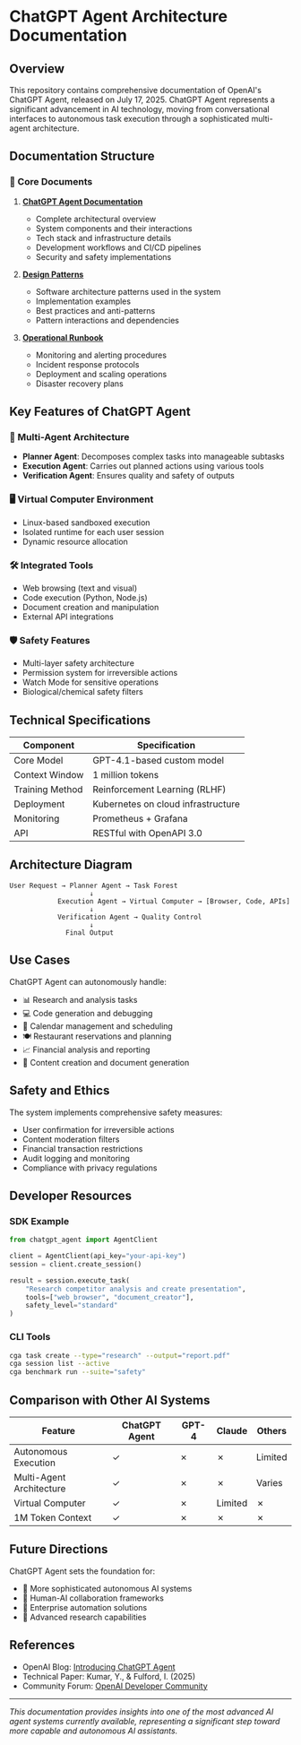 # ChatGPT Agent Architecture Documentation

## Overview

This repository contains comprehensive documentation of OpenAI's ChatGPT Agent, released on July 17, 2025. ChatGPT Agent represents a significant advancement in AI technology, moving from conversational interfaces to autonomous task execution through a sophisticated multi-agent architecture.

## Documentation Structure

### 📄 Core Documents

1. **[ChatGPT Agent Documentation](./chatgpt_agent_documentation.md)**
   - Complete architectural overview
   - System components and their interactions
   - Tech stack and infrastructure details
   - Development workflows and CI/CD pipelines
   - Security and safety implementations

2. **[Design Patterns](./chatgpt_agent_design_patterns.md)**
   - Software architecture patterns used in the system
   - Implementation examples
   - Best practices and anti-patterns
   - Pattern interactions and dependencies

3. **[Operational Runbook](./chatgpt_agent_operational_runbook.md)**
   - Monitoring and alerting procedures
   - Incident response protocols
   - Deployment and scaling operations
   - Disaster recovery plans

## Key Features of ChatGPT Agent

### 🤖 Multi-Agent Architecture
- **Planner Agent**: Decomposes complex tasks into manageable subtasks
- **Execution Agent**: Carries out planned actions using various tools
- **Verification Agent**: Ensures quality and safety of outputs

### 🖥️ Virtual Computer Environment
- Linux-based sandboxed execution
- Isolated runtime for each user session
- Dynamic resource allocation

### 🛠️ Integrated Tools
- Web browsing (text and visual)
- Code execution (Python, Node.js)
- Document creation and manipulation
- External API integrations

### 🛡️ Safety Features
- Multi-layer safety architecture
- Permission system for irreversible actions
- Watch Mode for sensitive operations
- Biological/chemical safety filters

## Technical Specifications

| Component | Specification |
|-----------|--------------|
| Core Model | GPT-4.1-based custom model |
| Context Window | 1 million tokens |
| Training Method | Reinforcement Learning (RLHF) |
| Deployment | Kubernetes on cloud infrastructure |
| Monitoring | Prometheus + Grafana |
| API | RESTful with OpenAPI 3.0 |

## Architecture Diagram

```
User Request → Planner Agent → Task Forest
                    ↓
            Execution Agent → Virtual Computer → [Browser, Code, APIs]
                    ↓
            Verification Agent → Quality Control
                    ↓
              Final Output
```

## Use Cases

ChatGPT Agent can autonomously handle:
- 📊 Research and analysis tasks
- 💻 Code generation and debugging
- 📅 Calendar management and scheduling
- 🍽️ Restaurant reservations and planning
- 📈 Financial analysis and reporting
- 🎨 Content creation and document generation

## Safety and Ethics

The system implements comprehensive safety measures:
- User confirmation for irreversible actions
- Content moderation filters
- Financial transaction restrictions
- Audit logging and monitoring
- Compliance with privacy regulations

## Developer Resources

### SDK Example
```python
from chatgpt_agent import AgentClient

client = AgentClient(api_key="your-api-key")
session = client.create_session()

result = session.execute_task(
    "Research competitor analysis and create presentation",
    tools=["web_browser", "document_creator"],
    safety_level="standard"
)
```

### CLI Tools
```bash
cga task create --type="research" --output="report.pdf"
cga session list --active
cga benchmark run --suite="safety"
```

## Comparison with Other AI Systems

| Feature | ChatGPT Agent | GPT-4 | Claude | Others |
|---------|--------------|-------|--------|--------|
| Autonomous Execution | ✓ | ✗ | ✗ | Limited |
| Multi-Agent Architecture | ✓ | ✗ | ✗ | Varies |
| Virtual Computer | ✓ | ✗ | Limited | ✗ |
| 1M Token Context | ✓ | ✗ | ✗ | ✗ |

## Future Directions

ChatGPT Agent sets the foundation for:
- 🚀 More sophisticated autonomous AI systems
- 🤝 Human-AI collaboration frameworks
- 🏢 Enterprise automation solutions
- 🔬 Advanced research capabilities

## References

- OpenAI Blog: [Introducing ChatGPT Agent](https://openai.com/blog/chatgpt-agent)
- Technical Paper: Kumar, Y., & Fulford, I. (2025)
- Community Forum: [OpenAI Developer Community](https://community.openai.com)

---

*This documentation provides insights into one of the most advanced AI agent systems currently available, representing a significant step toward more capable and autonomous AI assistants.*
